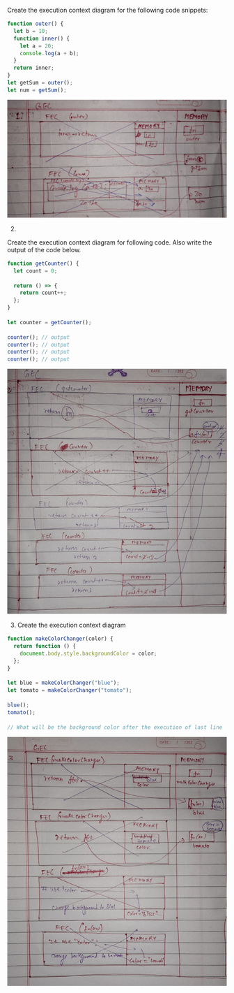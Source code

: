 Create the execution context diagram for the following code snippets:

```js
function outer() {
  let b = 10;
  function inner() {
    let a = 20;
    console.log(a + b); 
  }
  return inner;
}
let getSum = outer();
let num = getSum();
```

![](./img/image1.jpeg)

2.

Create the execution context diagram for following code. Also write the output of the code below.

```js
function getCounter() {
  let count = 0;

  return () => {
    return count++;
  };
}

let counter = getCounter();

counter(); // output
counter(); // output
counter(); // output
counter(); // output
```

![](./img/image2.jpeg)

3. Create the execution context diagram

```js
function makeColorChanger(color) {
  return function () {
    document.body.style.backgroundColor = color;
  };
}

let blue = makeColorChanger("blue");
let tomato = makeColorChanger("tomato");

blue();
tomato();

// What will be the background color after the execution of last line
```

![](./img/image3.jpeg)
